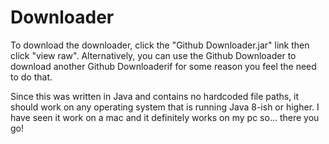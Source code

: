 # Downloader
To download the downloader, click the "Github Downloader.jar" link then click "view raw". Alternatively, you can use the Github Downloader to download another Github Downloaderif for some reason you feel the need to do that.

Since this was written in Java and contains no hardcoded file paths, it should work on any operating system that is running Java 8-ish or higher. I have seen it work on a mac and it definitely works on my pc so... there you go!
